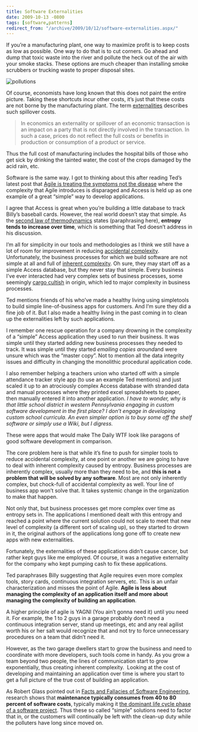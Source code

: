 ```yaml
---
title: Software Externalities
date: 2009-10-13 -0800
tags: [software,patterns]
redirect_from: "/archive/2009/10/12/software-externalities.aspx/"
---
```


If you’re a manufacturing plant, one way to maximize profit is to keep costs as low as possible. One way to do that is to cut corners. Go ahead and dump that toxic waste into the river and pollute the heck out of the air with your smoke stacks. These options are much cheaper than installing smoke scrubbers or trucking waste to proper disposal sites.

![pollutions](https://haacked.com/images/haacked_com/WindowsLiveWriter/SoftwareExternalities_80FB/pollutions_3.jpg "pollutions")

Of course, economists have long known that this does not paint the entire picture. Taking these shortcuts incur other costs, it’s just that these costs are not borne by the manufacturing plant. The term [externalities](http://en.wikipedia.org/wiki/Externality "Externalities on Wikipedia") describes such spillover costs.

> In economics an externality or spillover of an economic transaction is
> an impact on a party that is not directly involved in the transaction.
> In such a case, prices do not reflect the full costs or benefits in
> production or consumption of a product or service.

Thus the full cost of manufacturing includes the hospital bills of those who get sick by drinking the tainted water, the cost of the crops damaged by the acid rain, etc.

Software is the same way. I got to thinking about this after reading Ted’s latest post that [Agile is treating the symptoms not the disease](http://blogs.tedneward.com/CommentView,guid,53f9b658-3b27-4f1a-b93e-14d3a57a8ec1.aspx#commentstart "Ted's blog post") where the complexity that Agile introduces is disparaged and Access is held up as one example of a great “simple” way to develop applications.

I agree that Access is great when you’re building a little database to track Billy’s baseball cards. However, the real world doesn’t stay that simple. As the [second law of thermodynamics](http://blogs.tedneward.com/CommentView,guid,53f9b658-3b27-4f1a-b93e-14d3a57a8ec1.aspx#commentstart "Second Law of Thermodynamics") states (paraphrasing here), **entropy tends to increase over time**, which is something that Ted doesn’t address in his discussion.

I’m all for simplicity in our tools and methodologies as I think we still have a lot of room for improvement in reducing [accidental complexity](http://en.wikipedia.org/wiki/Accidental_complexity "Accidental Complexit in Wikipedia"). Unfortunately, the business processes for which we build software are not simple at all and full of [inherent complexity](http://en.wikipedia.org/wiki/Essential_complexity "Inherent Complexity"). Oh sure, they may start off as a simple Access database, but they never stay that simple. Every business I’ve ever interacted had very complex sets of business processes, some seemingly [cargo cultish](http://en.wikipedia.org/wiki/Cargo_cult "Cargo Cult") in origin, which led to major complexity in business processes.

Ted mentions friends of his who’ve made a healthy living using simpletools to build simple line-of-business apps for customers. And I’m sure they did a fine job of it. But I also made a healthy living in the past coming in to clean up the externalities left by such applications.

I remember one rescue operation for a company drowning in the complexity of a “simple” Access application they used to run their business. It was simple until they started adding new business processes they needed to track. It was simple until they started *emailing copies around*and were unsure which was the “master copy”. Not to mention all the data integrity issues and difficulty in changing the monolithic procedural application code.

I also remember helping a teachers union who started off with a simple attendance tracker style app (to use an example Ted mentions) and just scaled it up to an atrociously complex Access database with stranded data and manual processes where they printed excel spreadsheets to paper, then manually entered it into another application. *I have to wonder, why is that little school district in western Pennsylvania engaging in custom software development in the first place? I don’t engage in developing custom school curricula. An even simpler option is to buy some off the shelf software or simply use a Wiki, but I digress.* 

These were apps that would make The Daily WTF look like paragons of good software development in comparison.

The core problem here is that while it’s fine to push for simpler tools to reduce accidental complexity, at one point or another we are going to have to deal with inherent complexity caused by entropy. Business processes are inherently complex, usually more than they need to be, and **this is not a problem that will be solved by any software**. Most are not only inherently complex, but chock-full of accidental complexity as well. Your line of business app won’t solve that. It takes systemic change in the organization to make that happen.

Not only that, but business processes get more complex over time as entropy sets in. The applications I mentioned dealt with this entropy and reached a point where the current solution could not scale to meet that new level of complexity (a different sort of scaling up), so they started to drown in it, the original authors of the applications long gone off to create new apps with new externalities.

Fortunately, the externalities of these applications didn’t cause cancer, but rather kept guys like me employed. Of course, it was a negative externality for the company who kept pumping cash to fix these applications.

Ted paraphrases Billy suggesting that Agile requires even more complex tools, story cards, continuous integration servers, etc. This is an unfair characterization and misses the point of Agile. **Agile is less about managing the complexity of an application itself and more about managing the complexity of building an application**.

A higher principle of agile is YAGNI (You ain’t gonna need it) until you need it. For example, the 1 to 2 guys in a garage probably don’t need a continuous integration server, stand up meetings, etc and any real agilist worth his or her salt would recognize that and not try to force unnecessary procedures on a team that didn’t need it.

However, as the two garage dwellers start to grow the business and need to coordinate with more developers, such tools come in handy. As you grow a team beyond two people, the lines of communication start to grow exponentially, thus creating inherent complexity.  Looking at the cost of developing and maintaining an application over time is where you start to get a full picture of the true cost of building an application.

As Robert Glass pointed out in [Facts and Fallacies of Software Engineering](http://www.amazon.com/gp/product/0321117425?ie=UTF8&tag=youvebeenhaac-20&linkCode=as2&camp=1789&creative=9325&creativeASIN=0321117425 "Facts and Fallacies of Software Engineering at Amazon"), research shows that **maintenance typically consumes from 40 to 80 percent of software costs**, typically making it [the dominant life cycle phase of a software project](https://haacked.com/archive/2007/01/09/writing_maintainable_code.aspx "Writing Maintainable Code"). Thus these so called “simple” solutions need to factor that in, or the customers will continually be left with the clean-up duty while the polluters have long since moved on.
